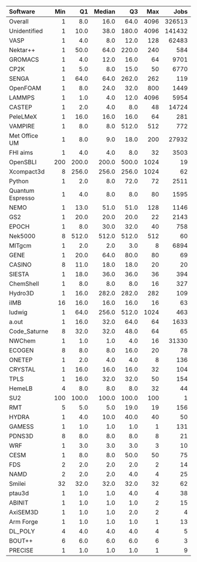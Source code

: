 | Software         |   Min |    Q1 |   Median |    Q3 |   Max |   Jobs |     Nodeh |   PercentUse |       kWh |   PercentEnergy |   Users |   Projects |
|:-----------------|------:|------:|---------:|------:|------:|-------:|----------:|-------------:|----------:|----------------:|--------:|-----------:|
| Overall          |     1 |   8.0 |     16.0 |  64.0 |  4096 | 326513 | 4023624.2 |        100.0 | 1515473.6 |           100.0 |     817 |        126 |
| Unidentified     |     1 |  10.0 |     38.0 | 180.0 |  4096 | 141432 | 1401315.9 |         34.8 |  477661.3 |            31.5 |     697 |        117 |
| VASP             |     1 |   4.0 |      8.0 |  12.0 |   128 |  62483 |  778001.6 |         19.3 |  303163.5 |            20.0 |     137 |         14 |
| Nektar++         |     1 |  50.0 |     64.0 | 220.0 |   240 |    584 |  349515.5 |          8.7 |  128527.7 |             8.5 |      14 |          4 |
| GROMACS          |     1 |   4.0 |     12.0 |  16.0 |    64 |   9701 |  200313.7 |          5.0 |   97228.9 |             6.4 |      38 |          9 |
| CP2K             |     1 |   5.0 |      8.0 |  15.0 |    50 |   6770 |  149707.3 |          3.7 |   51282.1 |             3.4 |      44 |         10 |
| SENGA            |     1 |  64.0 |     64.0 | 262.0 |   262 |    119 |  143154.6 |          3.6 |   77473.3 |             5.1 |       6 |          3 |
| OpenFOAM         |     1 |   8.0 |     24.0 |  32.0 |   800 |   1449 |  134891.2 |          3.4 |   49665.5 |             3.3 |      45 |         20 |
| LAMMPS           |     1 |   1.0 |      4.0 |  12.0 |  4096 |   5954 |  117462.8 |          2.9 |   50250.7 |             3.3 |      46 |         17 |
| CASTEP           |     1 |   2.0 |      4.0 |   8.0 |    48 |  14724 |   92553.4 |          2.3 |   36009.0 |             2.4 |      36 |          6 |
| PeleLMeX         |     1 |  16.0 |     16.0 |  16.0 |    64 |    281 |   62636.6 |          1.6 |   19146.0 |             1.3 |       4 |          1 |
| VAMPIRE          |     1 |   8.0 |      8.0 | 512.0 |   512 |    772 |   61883.8 |          1.5 |   29510.5 |             1.9 |       5 |          3 |
| Met Office UM    |     1 |   8.0 |      9.0 |  18.0 |   200 |  27932 |   57127.4 |          1.4 |   19536.0 |             1.3 |      26 |          7 |
| FHI aims         |     1 |   4.0 |      4.0 |   8.0 |    32 |   3503 |   48058.8 |          1.2 |   20790.8 |             1.4 |      25 |          5 |
| OpenSBLI         |   200 | 200.0 |    200.0 | 500.0 |  1024 |     19 |   40289.6 |          1.0 |   14436.7 |             1.0 |       3 |          3 |
| Xcompact3d       |     8 | 256.0 |    256.0 | 256.0 |  1024 |     62 |   38065.2 |          0.9 |   14914.9 |             1.0 |       4 |          4 |
| Python           |     1 |   2.0 |      8.0 |  72.0 |    72 |   2511 |   34659.1 |          0.9 |   12441.1 |             0.8 |      41 |         21 |
| Quantum Espresso |     1 |   4.0 |      8.0 |   8.0 |    80 |   1595 |   29541.7 |          0.7 |   10148.7 |             0.7 |      32 |          9 |
| NEMO             |     1 |  13.0 |     51.0 |  51.0 |   128 |   1146 |   28949.6 |          0.7 |    9501.8 |             0.6 |      27 |          5 |
| GS2              |     1 |  20.0 |     20.0 |  20.0 |    22 |   2143 |   25046.1 |          0.6 |    7338.9 |             0.5 |       5 |          1 |
| EPOCH            |     1 |   8.0 |     30.0 |  32.0 |    40 |    758 |   24553.1 |          0.6 |    9622.2 |             0.6 |       7 |          1 |
| Nek5000          |     8 | 512.0 |    512.0 | 512.0 |   512 |     60 |   21348.1 |          0.5 |   10482.1 |             0.7 |       4 |          2 |
| MITgcm           |     1 |   2.0 |      2.0 |   3.0 |     8 |   6894 |   20594.5 |          0.5 |    8355.2 |             0.6 |      15 |          2 |
| GENE             |     1 |  20.0 |     64.0 |  80.0 |    80 |     69 |   17383.7 |          0.4 |    7275.9 |             0.5 |       6 |          2 |
| CASINO           |     8 |  11.0 |     18.0 |  18.0 |    20 |     20 |   16371.9 |          0.4 |    4752.7 |             0.3 |       1 |          1 |
| SIESTA           |     1 |  18.0 |     36.0 |  36.0 |    36 |    394 |   16023.4 |          0.4 |    4952.3 |             0.3 |       2 |          1 |
| ChemShell        |     1 |   8.0 |      8.0 |   8.0 |    16 |    327 |   15225.4 |          0.4 |    5797.4 |             0.4 |       4 |          1 |
| Hydro3D          |     1 |  16.0 |    282.0 | 282.0 |   282 |    109 |   14721.3 |          0.4 |    5244.8 |             0.3 |       3 |          2 |
| iIMB             |    16 |  16.0 |     16.0 |  16.0 |    16 |     63 |   11635.1 |          0.3 |    2739.6 |             0.2 |       1 |          1 |
| ludwig           |     1 |  64.0 |    256.0 | 512.0 |  1024 |    463 |   10372.6 |          0.3 |    4116.7 |             0.3 |       1 |          1 |
| a.out            |     1 |  16.0 |     32.0 |  64.0 |    64 |   1633 |    9964.3 |          0.2 |    3584.3 |             0.2 |       7 |          5 |
| Code_Saturne     |     8 |  32.0 |     32.0 |  48.0 |    64 |     65 |    9760.7 |          0.2 |    3673.0 |             0.2 |       3 |          2 |
| NWChem           |     1 |   1.0 |      1.0 |   4.0 |    16 |  31330 |    6258.7 |          0.2 |    2193.3 |             0.1 |       8 |          5 |
| ECOGEN           |     8 |   8.0 |      8.0 |  16.0 |    20 |     78 |    5874.4 |          0.1 |    2842.8 |             0.2 |       1 |          1 |
| ONETEP           |     1 |   2.0 |      4.0 |   4.0 |     8 |    136 |    5700.0 |          0.1 |    1863.0 |             0.1 |       4 |          1 |
| CRYSTAL          |     1 |  16.0 |     16.0 |  16.0 |    32 |    104 |    4912.3 |          0.1 |    1274.1 |             0.1 |       4 |          2 |
| TPLS             |     1 |  16.0 |     32.0 |  32.0 |    50 |    154 |    4842.9 |          0.1 |    1785.4 |             0.1 |       3 |          1 |
| HemeLB           |     4 |   8.0 |      8.0 |   8.0 |    32 |     44 |    2514.2 |          0.1 |     896.1 |             0.1 |       2 |          2 |
| SU2              |   100 | 100.0 |    100.0 | 100.0 |   100 |      1 |    2400.8 |          0.1 |    1162.6 |             0.1 |       1 |          1 |
| RMT              |     5 |   5.0 |      5.0 |  19.0 |    19 |    156 |    2061.1 |          0.1 |     691.7 |             0.0 |       4 |          1 |
| HYDRA            |     1 |   4.0 |     10.0 |  40.0 |    40 |     50 |    1681.4 |          0.0 |     555.0 |             0.0 |       3 |          2 |
| GAMESS           |     1 |   1.0 |      1.0 |   1.0 |     1 |    131 |    1632.7 |          0.0 |     545.6 |             0.0 |       1 |          1 |
| PDNS3D           |     8 |   8.0 |      8.0 |   8.0 |     8 |     21 |    1287.8 |          0.0 |     583.6 |             0.0 |       1 |          1 |
| WRF              |     1 |   3.0 |      3.0 |   3.0 |     3 |     10 |    1144.9 |          0.0 |     468.9 |             0.0 |       2 |          2 |
| CESM             |     1 |   8.0 |      8.0 |  50.0 |    50 |     75 |     846.6 |          0.0 |     338.8 |             0.0 |       6 |          1 |
| FDS              |     2 |   2.0 |      2.0 |   2.0 |     2 |     14 |     656.3 |          0.0 |     365.9 |             0.0 |       1 |          1 |
| NAMD             |     2 |   2.0 |      2.0 |   4.0 |     4 |     25 |     466.2 |          0.0 |     224.3 |             0.0 |       3 |          3 |
| Smilei           |    32 |  32.0 |     32.0 |  32.0 |    32 |     62 |     174.0 |          0.0 |      42.8 |             0.0 |       1 |          1 |
| ptau3d           |     1 |   1.0 |      1.0 |   4.0 |     4 |     38 |      30.1 |          0.0 |      11.0 |             0.0 |       2 |          2 |
| ABINIT           |     1 |   1.0 |      1.0 |   1.0 |     2 |     15 |       8.9 |          0.0 |       4.8 |             0.0 |       1 |          1 |
| AxiSEM3D         |     1 |   1.0 |      1.0 |   2.0 |     2 |      4 |       1.9 |          0.0 |       0.8 |             0.0 |       1 |          1 |
| Arm Forge        |     1 |   1.0 |      1.0 |   1.0 |     1 |     13 |       0.4 |          0.0 |       0.1 |             0.0 |       2 |          2 |
| DL_POLY          |     4 |   4.0 |      4.0 |   4.0 |     4 |      5 |       0.3 |          0.0 |       0.1 |             0.0 |       1 |          1 |
| BOUT++           |     6 |   6.0 |      6.0 |   6.0 |     6 |      3 |       0.3 |          0.0 |       0.1 |             0.0 |       1 |          1 |
| PRECISE          |     1 |   1.0 |      1.0 |   1.0 |     1 |      9 |       0.1 |          0.0 |       0.0 |             0.0 |       1 |          1 |